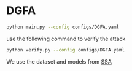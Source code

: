 # DGFA
```bash
python main.py --config configs/DGFA.yaml
```
use the following command to verify the attack
```bash
python verify.py --config configs/DGFA.yaml
```
We use the dataset and models from [SSA](https://github.com/yuyang-long/SSA)